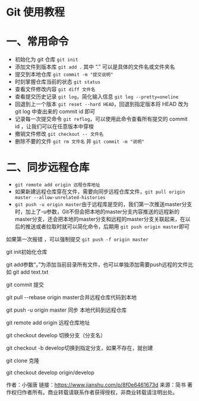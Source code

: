 # Git 使用教程

# 一、常用命令

- 初始化为 git 仓库 `git init`
- 添加文件到版本库 `git add .` 其中 “.” 可以是具体的文件名或文件夹名
- 提交到本地仓库 `git commit -m "提交说明"`
- 时刻掌握仓库当前的状态 `git status`
- 查看文件修改内容 `git diff 文件名`
- 查看提交历史记录 `git log`，简化输入信息 `git log --pretty=oneline`
- 回退到上一个版本 `git reset --hard HEAD`，回退到指定版本将 HEAD 改为 git log 中查出来的 commit id 即可
- 记录每一次提交命令 `git reflog`，可以使用此命令查看所有提交的 commit id  ，让我们可以在任意版本中穿梭
- 撤销文件修改 `git checkout -- 文件名`
- 删除不要的文件 `git rm 文件名` 并 `git commit -m "说明"`

# 二、同步远程仓库

- `git remote add origin 远程仓库地址`
- 如果新建远程仓库穿在文件，需要向同步远程仓库文件，`git pull origin master --allow-unrelated-histories`
- `git push -u origin master`由于远程库是空的，我们第一次推送master分支时，加上了-u参数，Git不但会把本地的master分支内容推送的远程新的master分支，还会把本地的master分支和远程的master分支关联起来，在以后的推送或者拉取时就可以简化命令，后期用 `git push origin master`即可

如果第一次报错 ，可以强制提交
 `git push -f origin master`

git  init初始化仓库

git  add参数“。”为添加当前目录所有文件，也可以单独添加需要push远程的文件比如  git  add  text.txt

git  commit  提交

git  pull  --rebase  origin  master合并远程仓库代码到本地

git  push  -u  origin  master  同步  本地代码到远程仓库

git  remote  add  origin  远程仓库地址

git  checkout  develop  切换分支（分支名）

git  checkout  -b  develop切换到指定分支，如果不存在，就创建

git  clone  克隆

git  checkout  develop  origin/develop





作者：小强唐
链接：https://www.jianshu.com/p/8f0e6461673d
来源：简书
著作权归作者所有。商业转载请联系作者获得授权，非商业转载请注明出处。